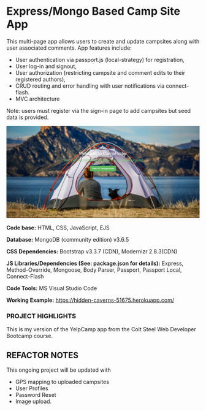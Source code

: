 ﻿# Express/Mongo Based Camp Site App
This multi-page app allows users to create and update campsites along with user associated comments. App features include: 
* User authentication via passport.js (local-strategy) for registration, 
* User log-in and signout, 
* User authorization (restricting campsite and comment edits to their registered authors), 
* CRUD routing and error handling with user notifications via connect-flash. 
* MVC architecture

Note: users must register via the sign-in page to add campsites but seed data is provided.



![](https://github.com/CLewisMessina/Express_MongoDB_CampSite_App/blob/master/landing.png)

**Code base:** HTML, CSS, JavaScript, EJS

**Database:** MongoDB (community edition) v3.6.5

**CSS Dependencies:** Bootstrap v3.3.7 (CDN), Modernizr 2.8.3(CDN)

**JS Libraries/Dependencies (See: package.json for details):** Express, Method-Override, Mongoose, Body Parser, Passport, Passport Local, Connect-Flash

**Code Tools:** MS Visual Studio Code

**Working Example:** https://hidden-caverns-51675.herokuapp.com/


### PROJECT HIGHLIGHTS
This is my version of the YelpCamp app from the Colt Steel Web Developer Bootcamp course. 

## REFACTOR NOTES
This ongoing project will be updated with 
* GPS mapping to uploaded campsites
* User Profiles
* Password Reset
* Image upload.

